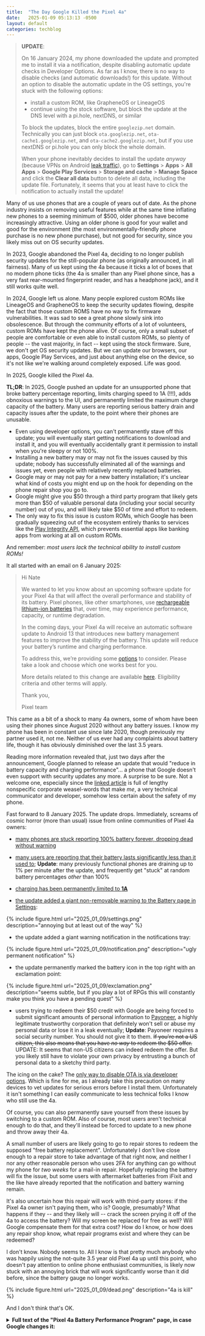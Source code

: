 ```yaml
---
title:  "The Day Google Killed the Pixel 4a"
date:   2025-01-09 05:13:13 -0500
layout: default
categories: techblog
---
```


  
<p>
</p>

> **UPDATE**:
> 
> On 16 January 2024, my phone downloaded the update and prompted me to install it via a notification, despite disabling automatic update checks in Developer Options. As far as I know, there is no way to disable checks (and automatic downloads!) for this update. Without an option to disable the automatic update in the OS settings, you're stuck with the following options:
> 
> * install a custom ROM, like GrapheneOS or LineageOS
> * continue using the stock software, but block the update at the DNS level with a pi.hole, nextDNS, or similar
> 
> To block the updates, block the entire `googlezip.net` domain. Technically you can just block `ota.googlezip.net`, `ota-cache1.googlezip.net`, and `ota-cache2.googlezip.net`, but if you use nextDNS or pi.hole you can only block the whole domain.
> 
> When your phone inevitably decides to install the update _anyway_ (because VPNs on Android [leak traffic](https://mullvad.net/en/blog/2022/10/10/android-leaks-connectivity-check-traffic)), go to **Settings** > **Apps** > **All Apps** > **Google Play Services** > **Storage and cache** > **Manage Space** and click the **Clear all data** button to delete all data, including the update file. Fortunately, it seems that you at least have to click the notification to actually install the update!

Many of us use phones that are a couple of years out of date. As the phone industry insists on removing useful features while at the same time inflating new phones to a seeming minimum of $500, older phones have become increasingly attractive. Using an older phone is good for your wallet and good for the environment (the most environmentally-friendly phone purchase is no new phone purchase), but not good for security, since you likely miss out on OS security updates.

In 2023, Google abandoned the Pixel 4a, deciding to no longer publish security updates for the still-popular phone (as originally announced, in all fairness). Many of us kept using the 4a because it ticks a lot of boxes that no modern phone ticks (the 4a is smaller than any Pixel phone since, has a very fast rear-mounted fingerprint reader, and has a headphone jack), and it still works quite well.

In 2024, Google left us alone. Many people explored custom ROMs like LineageOS and GrapheneOS to keep the security updates flowing, despite the fact that those custom ROMS have no way to fix firmware vulnerabilities. It was sad to see a great phone slowly sink into obsolescence. But through the community efforts of a lot of volunteers, custom ROMs have kept the phone alive. Of course, only a small subset of people are comfortable or even able to install custom ROMs, so plenty of people -- the vast majority, in fact -- kept using the stock firmware. Sure, we don't get OS security updates. But we can update our browsers, our apps, Google Play Services, and just about anything else on the device, so it's not like we're walking around completely exposed. Life was good.

In 2025, Google killed the Pixel 4a.

<!-- readmore -->

**TL;DR**: In 2025, Google pushed an update for an unsupported phone that broke battery percentage reporting, limits charging speed to 1A (!!!), adds obnoxious warnings to the UI, and permanently limited the maximum charge capacity of the battery. Many users are reporting serious battery drain and capacity issues after the update, to the point where their phones are unusable.

* Even using developer options, you can't permanently stave off this update; you will eventually start getting notifications to download and install it, and you will eventually accidentally grant it permission to install when you're sleepy or not 100%.
* Installing a new battery may or may not fix the issues caused by this update; nobody has successfully eliminated all of the warnings and issues yet, even people with relatively recently replaced batteries.
* Google may or may not pay for a new battery installation; it's unclear what kind of costs you might end up on the hook for depending on the phone repair shop you go to.
* Google might give you $50 through a third party program that likely gets more than $50 of valuable personal data (including your social security number) out of you, and will likely take $50 of time and effort to redeem.
* The only way to fix this issue is custom ROMs, which Google has been gradually squeezing out of the ecosystem entirely thanks to services like the [Play Integrity API](https://developer.android.com/google/play/integrity/overview), which prevents essential apps like banking apps from working at all on custom ROMs.

And remember: _most users lack the technical ability to install custom ROMs!_

It all started with an email on 6 January 2025:

> Hi Nate
>
> We wanted to let you know about an upcoming software update for your Pixel 4a that will affect the overall performance and stability of its battery. Pixel phones, like other smartphones, use [rechargeable lithium-ion batteries](https://support.google.com/pixelphone/answer/15738128?p=battery-health&rd=1) that, over time, may experience performance, capacity, or runtime degradation.
>
> In the coming days, your Pixel 4a will receive an automatic software update to Android 13 that introduces new battery management features to improve the stability of the battery. This update will reduce your battery’s runtime and charging performance.
>
> To address this, we’re providing some [options](https://support.google.com/pixelphone/workflow/15642495?p=pixel4a_battery_help&rd=1) to consider. Please take a look and choose which one works best for you.
>
> More details related to this change are available [here](https://support.google.com/pixelphone/answer/15701861?p=pixel4a_battery&rd=1). Eligibility criteria and other terms will apply.
>
> Thank you,
>
> Pixel team

This came as a bit of a shock to many 4a owners, some of whom have been using their phones since August 2020 without any battery issues. I know my phone has been in constant use since late 2020, though previously my partner used it, not me. Neither of us ever had any complaints about battery life, though it has obviously diminished over the last 3.5 years.

Reading more information revealed that, just two days after the announcement, Google planned to release an update that would "reduce in battery capacity and charging performance"... a phone that Google doesn't even support with security updates any more. A surprise to be sure. Not a welcome one, especially since the [linked article](https://support.google.com/pixelphone/answer/15701861?p=pixel4a_battery&rd=1) is full of lengthy nonspecific corporate weasel-words that make _me_, a very technical communicator and developer, somehow less certain about the safety of my phone.

Fast forward to 8 January 2025. The update drops. Immediately, screams of cosmic horror (more than usual) issue from online communities of Pixel 4a owners:

* [many phones are stuck reporting 100% battery forever, dropping dead without warning](https://old.reddit.com/r/Pixel4a/comments/1hwx9m4/used_my_4a_for_20_minutes_and_its_still_at_100/)

* [many users are reporting that their battery lasts significantly less than it used to](https://old.reddit.com/r/Pixel4a/comments/1hx10zq/final_psa_do_not_update_to_the_latest_battery/); **Update**: many previously functional phones are draining up to 1% per minute after the update, and frequently get "stuck" at random battery percentages _other_ than 100% 

* [charging has been permanently limited to **1A**](https://old.reddit.com/r/Pixel4a/comments/1hwqvmb/warning_do_not_uodate_i_am_ineligible_and_they/)

* [the update added a giant non-removable warning to the Battery page in Settings](https://old.reddit.com/r/Pixel4a/comments/1hwtupc/battery_info_before_and_after_the_update/):

{% include figure.html url="2025_01_09/settings.png" description="annoying but at least out of the way" %}

* the update added a giant warning notification in the notifications tray:

{% include figure.html url="2025_01_09/notification.png" description="ugly permanent notification" %}

* the update permanently marked the battery icon in the top right with an exclamation point:

{% include figure.html url="2025_01_09/exclamation.png" description="seems subtle, but if you play a lot of RPGs this will constantly make you think you have a pending quest" %}

* users trying to redeem their $50 credit with Google are being forced to submit significant amounts of personal information to [Payoneer](https://old.reddit.com/r/Pixel4a/comments/1hwkhj5/what_is_this_payoneer_thing/), a highly legitimate trustworthy corporation that definitely won't sell or abuse my personal data or lose it in a leak eventually; **Update**: Payoneer requires a social security number. You should not give it to them. ~~If you're not a US citizen, this also means that you have _no way_ to redeem the $50 offer.~~ UPDATE: It seems that non-US citizens can indeed redeem the offer. But you likely still have to violate your own privacy by entrusting a bunch of personal data to a sketchy third party.

The icing on the cake? The [only way to disable OTA is via developer options](https://old.reddit.com/r/Pixel4a/comments/1hxa9s0/forced_to_do_the_new_update/). Which is fine for me, as I already take this precaution on many devices to vet updates for serious errors before I install them. Unfortunately it isn't something I can easily communicate to less technical folks I know who still use the 4a.

Of course, you can also permanently save yourself from these issues by switching to a custom ROM. Also of course, most users aren't technical enough to do that, and they'll instead be forced to update to a new phone and throw away their 4a.

A small number of users are likely going to go to repair stores to redeem the supposed "free battery replacement". Unfortunately I don't live close enough to a repair store to take advantage of that right now, and neither I nor any other reasonable person who uses 2FA for anything can go without my phone for _two weeks_ for a mail-in repair. Hopefully replacing the battery will fix the issue, but some users with aftermarket batteries from iFixit and the like have already reported that the notification and battery warning remain.

It's also uncertain how this repair will work with third-party stores: if the Pixel 4a owner isn't paying them, who is? Google, presumably? What happens if they -- and they likely will -- crack the screen prying it off of the 4a to access the battery? Will my screen be replaced for free as well? Will Google compensate them for that extra cost? How do I know, or how does any repair shop know, what repair programs exist and where they can be redeemed?

I don't know. Nobody seems to. All I know is that pretty much anybody who was happily using the not-quite 3.5 year old Pixel 4a up until this point, who doesn't pay attention to online phone enthusiast communities, is likely now stuck with an annoying brick that will work significantly worse than it did before, since the battery gauge no longer works.

{% include figure.html url="2025_01_09/dead.png" description="4a is kill" %}

And I don't think that's OK.

<details><summary><strong>Full text of the "Pixel 4a Battery Performance Program" page, in case Google changes it:</strong></summary>

<blockquote>
Pixel 4a Battery Performance Program
<p></p>
January 6, 2025
<p></p>
Summary of program
<p></p>
Google has determined that certain Pixel 4a phones require a software update to improve the stability of their battery’s performance. An automatic update to Android 13 will roll out to all Pixel 4a devices starting January 8, 2025. For some devices (“Impacted Devices”), the software update reduces available battery capacity and impacts charging performance. We want our customers to have the best possible experience with their products, so users of these Impacted Devices are eligible for an appeasement from Google. Not all Pixel 4a devices are impacted by the reduction in battery capacity and charging performance, therefore if your device is not impacted the battery will perform the same as before, and you will not be eligible for an appeasement. You can find out if your device is eligible here.
Background
<p></p>
Pixel phones, like other smartphones on the market, use rechargeable lithium-ion batteries—and these batteries are consumable components that may experience performance, capacity, or runtime degradation as they are used. That’s why we recommend that you consider replacing your battery if you notice a decrease in your battery’s capacity or runtime. 
Changes coming to your device's battery management
<p></p>
From January 8, 2025, Pixel 4a devices will receive an automatic software update to Android 13. After the software update is downloaded, your device will restart automatically to apply the update. For some devices (“Impacted Devices”), the update includes new battery management features to improve the stability of your battery’s performance, so the battery may last for shorter periods between charges. Users of Impacted Devices may also notice other changes, like reduced charging performance or changes to how the battery-level indicator on your phone shows your battery capacity. 
<p></p>
If you own a Pixel 4a, you can manually download the latest software update from January 8, 2025. Otherwise, the software update will be automatically downloaded to your device when the software is released and your device is charged and connected to the internet. 
<p></p>
Not all Pixel 4a devices will experience these changes, but we want to help affected users in this situation. Impacted Devices are eligible for an appeasement. You can check your appeasement eligibility here. The software update does not impact any other Pixel phone models, such as Pixel 4a 5G.
Free battery replacement and other options for individual end-user owners of Impacted Devices
<p></p>
If your Pixel 4a is an Impacted Device, you may be eligible for a free battery replacement. You can visit our registration page to find a battery replacement option near you.
<p></p>
Battery replacement is available at walk-in repair centers in the United States, Canada, United Kingdom, Germany, Singapore, and India. Mail-in repair is also available for customers in the United States. Battery replacement is only available in eligible locations and while battery supplies last. For more details about eligibility, review criteria here.
<p></p>
If battery replacement is not convenient or you would like to explore other options, you can also visit our registration page to claim one of the other appeasement options:
<p></p>
<ul>
<li> $50 USD (or local equivalent) payment. </li>
<li> $100 USD (or local equivalent) Google hardware discount code applicable towards the purchase of another Pixel phone on the Google Store (as available). </li>
</ul>
<p></p>
Terms and conditions
<p></p>
Individual end users will have one year from the initial software release on January 8, 2025 to register and make a choice of one of the three appeasement options, which may vary by country. After January 8, 2026, these appeasement options will no longer be available. Payment and Google hardware discount code amounts may vary based on the daily exchange rate, at the time of conversion. The final amount will be calculated using the exchange rate in effect at the time you select your appeasement option.
<p></p>
Note: Only some Pixel 4a devices are impacted by the reduced battery capacity and eligible for appeasements - you can check your eligibility here. 
<p></p>
The options above are available exclusively for individual end-user consumers of Impacted Devices only (retailers, wholesalers, or owners of bulk devices other than for personal use are not eligible) that were purchased by or on behalf of that individual consumer prior to January 6, 2025. There is one appeasement per device after eligibility is confirmed. Proof of ownership may be required when claiming your appeasement. Appeasement options may not be available in all countries, as required by law. 
<p></p>
This Pixel 4a Battery Performance Program provides rights separate to rights provided to you by statutory law in the country where you purchased the device. Those statutory rights are in addition to, and not instead of or restricted by, this program.
<p></p>
Additional details regarding this program are provided in the frequently asked questions below.
<p></p>
Frequently asked questions
<p></p>
What should I expect if my Pixel 4a battery has been impacted?  Can I continue to use my Pixel 4a?
<p></p>
Yes, you can continue to use your Pixel 4a as before. After the software update is applied, Impacted Devices will experience improved stability of battery performance, but battery capacity will be reduced, which may affect runtime. You may also notice other changes, like reduced charging performance or changes to how the battery-level indicator on your phone shows your battery capacity.
<p></p>
How do I know if I have Pixel 4a?
<p></p>
Find your phone model in Settings About phone Model. Remember that not all Pixel 4a devices are impacted by the battery health features and eligible for appeasement. You can confirm here if your device is impacted and if you are eligible for an appeasement option.
<p></p>
How do I claim my appeasement?
<p></p>
To claim an appeasement for your Impacted Device, visit our registration page to begin the process. After you complete the registration process, you’ll be given a list of available options for your country and estimated time for fulfillment. 
<p></p>
The options may vary depending on country, and will only be available for individual end users until January 8, 2026. Terms and conditions apply.
<p></p>
How do I obtain a battery replacement?
<p></p>
If you choose to request one free battery replacement, eligible Pixel 4a devices can be taken to walk-in repair centers in the United States, Canada, United Kingdom, Germany, Singapore and India. Visit our registration page and after selecting the Repair option, you can find a service location near you. We recommend that you contact the walk-in repair location ahead of time and schedule an appointment. If you are in the United States, mail-in repair may also be available. We will send you a special box for mail-in repair if your device qualifies. Battery replacement is only available at eligible locations and only while battery supplies last.
<p></p>
For more information and to register for a battery replacement, visit our registration page.
<p></p>
About the battery replacement program
<p></p>
The battery replacement program provides one free battery replacement for eligible Pixel 4a devices following an initial eligibility check and physical inspection of your device. Initial eligibility is determined based on whether the phone is an Impacted Device. To find out if your Pixel 4a phone is eligible visit our registration page. 
<p></p>
If your Pixel 4a is eligible and you registered for a battery replacement, you can choose mail-in repair in the United States only, or take it to a walk-in repair location in the United States, Canada, United Kingdom, Germany, Singapore, and India. For more information on our repair partners, visit our registration page. 
<p></p>
Even if an Impacted Device is eligible for a free battery replacement, upon receipt, a physical inspection of your phone is conducted before starting the repair to verify that the phone is in suitable condition for repair. 
<p></p>
Important: If your Pixel 4a device exhibits other forms of damage, like liquid damage, exposure to sharp objects, or excessive force, it may not qualify for a free battery replacement. If your phone has out-of-warranty damage, such as display or coverglass cracks, then there may be a fee to repair your phone. Before we start any repairs, we'll provide a cost estimate. You then have the option to proceed with the repair or have your device returned to you.
<p></p>
If your Impacted Device is not eligible for the free battery replacement program following physical inspection, you will be redirected to select a different appeasement option.
<p></p>
Battery replacement doesn't extend the standard warranty coverage of your Pixel 4a. Your warranty will expire on the date it was originally set to expire, regardless of the battery replacement.
<p></p>
Tip: Before you bring in your phone or mail-in for repair, back up your data.
<p></p>
I have a Pixel 4a that I am no longer using, can I get the appeasement offer?
<p></p>
Yes, appeasement options are available for individual end-user owners of Impacted Devices (subject to terms and conditions).
<p></p>
Can I take my Pixel 4a device back to the carrier or retailer where I bought it? 
<p></p>
No. The appeasement options are offered by Google directly to individual end-user owners of Impacted Devices. To claim an appeasement, visit our registration page to begin the process. 
<p></p>
My Pixel 4a is working normally. Do I need to stop using it?
<p></p>
You do not need to stop using your Pixel 4a. Your device will receive the software update from January 8, 2025, or you can manually download the update. 
<p></p>
I haven’t had any issues with my Pixel 4a. Can I take it on a plane or put it in my checked luggage?
<p></p>
Follow local transportation guidance as usual. In general, rechargeable lithium-ion batteries are allowed in carry-on baggage but are prohibited from checked luggage. Please see the FAA’s PackSafe for Passengers webpage for more information.
<p></p>
Can I purchase a new Pixel 4a?
<p></p>
Google is no longer selling Pixel 4a, but you can review our current Pixel portfolio here. 
<p></p>
How do I dispose of my Pixel 4a if I can't return it?
<p></p>
Dispose of your phone, battery, and any accessories in accordance with local regulations. Don't dispose of them in normal household waste. Improper disposal may lead to fire, explosion, and/or other hazards. Don't open, crush, heat above 45°C (113°F), or incinerate. For more information on recycling your phone, visit g.co/pixel/recycle.
<p></p>
What happens to my Pixel 4a after I take the payment or Google hardware discount code appeasement offer? Can I still use it?
<p></p>
You will not be required to return your device. You can continue to use your Pixel 4a or you can dispose of it responsibly. For more information on recycling your phone, visit g.co/pixel/recycle.
<p></p>
Is it safe to charge my Pixel 4a?
<p></p>
Yes, you can continue to charge your Pixel 4a as before. As with all devices, use best practices for battery health and charging. Place your device in a well-ventilated area when charging or in-use. You can find additional safety-related information here or on your Pixel 4a at Settings About phone Safety & regulatory manual. 
<p></p>
Can I continue to request mail-in repairs for my device in the future?
<p></p>
Impacted Devices that qualify and receive a battery replacement will be able to request future mail-in repair service where available. If an Impacted Device claims an appeasement other than a battery replacement, that device will not qualify for future mail-in repair service but can still receive other non-mail in repair services where available.
</blockquote>


</details>